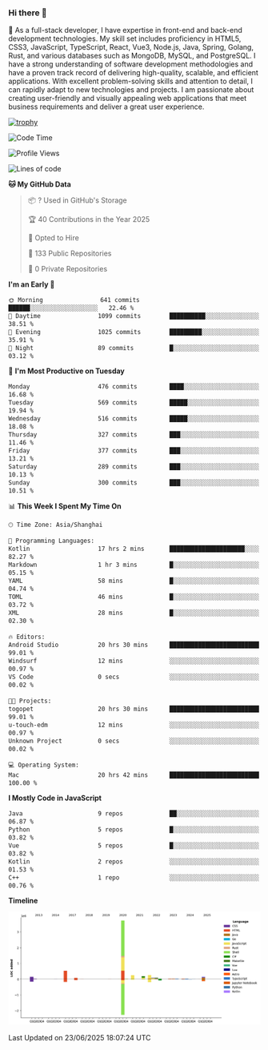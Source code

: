 ### Hi there 👋

🌱 As a full-stack developer, I have expertise in front-end and back-end development technologies. My skill set includes proficiency in HTML5, CSS3, JavaScript, TypeScript, React, Vue3, Node.js, Java, Spring, Golang, Rust, and various databases such as MongoDB, MySQL, and PostgreSQL. I have a strong understanding of software development methodologies and have a proven track record of delivering high-quality, scalable, and efficient applications. With excellent problem-solving skills and attention to detail, I can rapidly adapt to new technologies and projects. I am passionate about creating user-friendly and visually appealing web applications that meet business requirements and deliver a great user experience.

[![trophy](https://github-profile-trophy.vercel.app/?username=elton&rank=SECRET,SSS,SS,S,AAA,AA,A&theme=onedark&no-frame=true&margin-w=10)](https://github.com/ryo-ma/github-profile-trophy)

<!--START_SECTION:waka-->
![Code Time](http://img.shields.io/badge/Code%20Time-1%2C755%20hrs%2021%20mins-blue)

![Profile Views](http://img.shields.io/badge/Profile%20Views-0-blue)

![Lines of code](https://img.shields.io/badge/From%20Hello%20World%20I%27ve%20Written-5.7%20million%20lines%20of%20code-blue)

**🐱 My GitHub Data** 

> 📦 ? Used in GitHub's Storage 
 > 
> 🏆 40 Contributions in the Year 2025
 > 
> 💼 Opted to Hire
 > 
> 📜 133 Public Repositories 
 > 
> 🔑 0 Private Repositories 
 > 
**I'm an Early 🐤** 

```text
🌞 Morning                641 commits         ██████░░░░░░░░░░░░░░░░░░░   22.46 % 
🌆 Daytime                1099 commits        ██████████░░░░░░░░░░░░░░░   38.51 % 
🌃 Evening                1025 commits        █████████░░░░░░░░░░░░░░░░   35.91 % 
🌙 Night                  89 commits          █░░░░░░░░░░░░░░░░░░░░░░░░   03.12 % 
```
📅 **I'm Most Productive on Tuesday** 

```text
Monday                   476 commits         ████░░░░░░░░░░░░░░░░░░░░░   16.68 % 
Tuesday                  569 commits         █████░░░░░░░░░░░░░░░░░░░░   19.94 % 
Wednesday                516 commits         █████░░░░░░░░░░░░░░░░░░░░   18.08 % 
Thursday                 327 commits         ███░░░░░░░░░░░░░░░░░░░░░░   11.46 % 
Friday                   377 commits         ███░░░░░░░░░░░░░░░░░░░░░░   13.21 % 
Saturday                 289 commits         ███░░░░░░░░░░░░░░░░░░░░░░   10.13 % 
Sunday                   300 commits         ███░░░░░░░░░░░░░░░░░░░░░░   10.51 % 
```


📊 **This Week I Spent My Time On** 

```text
🕑︎ Time Zone: Asia/Shanghai

💬 Programming Languages: 
Kotlin                   17 hrs 2 mins       █████████████████████░░░░   82.27 % 
Markdown                 1 hr 3 mins         █░░░░░░░░░░░░░░░░░░░░░░░░   05.15 % 
YAML                     58 mins             █░░░░░░░░░░░░░░░░░░░░░░░░   04.74 % 
TOML                     46 mins             █░░░░░░░░░░░░░░░░░░░░░░░░   03.72 % 
XML                      28 mins             █░░░░░░░░░░░░░░░░░░░░░░░░   02.30 % 

🔥 Editors: 
Android Studio           20 hrs 30 mins      █████████████████████████   99.01 % 
Windsurf                 12 mins             ░░░░░░░░░░░░░░░░░░░░░░░░░   00.97 % 
VS Code                  0 secs              ░░░░░░░░░░░░░░░░░░░░░░░░░   00.02 % 

🐱‍💻 Projects: 
togopet                  20 hrs 30 mins      █████████████████████████   99.01 % 
u-touch-edm              12 mins             ░░░░░░░░░░░░░░░░░░░░░░░░░   00.97 % 
Unknown Project          0 secs              ░░░░░░░░░░░░░░░░░░░░░░░░░   00.02 % 

💻 Operating System: 
Mac                      20 hrs 42 mins      █████████████████████████   100.00 % 
```

**I Mostly Code in JavaScript** 

```text
Java                     9 repos             ██░░░░░░░░░░░░░░░░░░░░░░░   06.87 % 
Python                   5 repos             █░░░░░░░░░░░░░░░░░░░░░░░░   03.82 % 
Vue                      5 repos             █░░░░░░░░░░░░░░░░░░░░░░░░   03.82 % 
Kotlin                   2 repos             ░░░░░░░░░░░░░░░░░░░░░░░░░   01.53 % 
C++                      1 repo              ░░░░░░░░░░░░░░░░░░░░░░░░░   00.76 % 
```



**Timeline**

![Lines of Code chart](https://raw.githubusercontent.com/elton/elton/main/assets/bar_graph.png)


 Last Updated on 23/06/2025 18:07:24 UTC
<!--END_SECTION:waka-->

<!--
**elton/elton** is a ✨ _special_ ✨ repository because its `README.md` (this file) appears on your GitHub profile.

Here are some ideas to get you started:

- 🔭 I’m currently working on ...
- 🌱 I’m currently learning ...
- 👯 I’m looking to collaborate on ...
- 🤔 I’m looking for help with ...
- 💬 Ask me about ...
- 📫 How to reach me: ...
- 😄 Pronouns: ...
- ⚡ Fun fact: ...
-->
